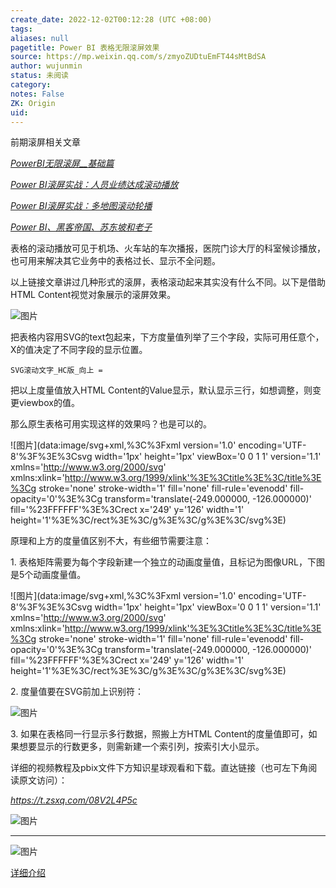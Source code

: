 ```yaml
---
create_date: 2022-12-02T00:12:28 (UTC +08:00)
tags: 
aliases: null
pagetitle: Power BI 表格无限滚屏效果
source: https://mp.weixin.qq.com/s/zmyoZUDtuEmFT44sMtBdSA
author: wujunmin
status: 未阅读
category: 
notes: False
ZK: Origin
uid: 
---
```


前期滚屏相关文章  

[_PowerBI无限滚屏__基础篇_](http://mp.weixin.qq.com/s?__biz=MzIxOTQ5MjQxNQ==&mid=2247490409&idx=1&sn=8abcabc9baac245b0860db54394586c6&chksm=97db2239a0acab2fc09ff376ca93df96c2a2ec75976e2490e4b622c605a1d4e08236a674d3cd&scene=21#wechat_redirect)  

[_Power BI滚屏实战：人员业绩达成滚动播放_](http://mp.weixin.qq.com/s?__biz=MzIxOTQ5MjQxNQ==&mid=2247490601&idx=1&sn=03399c57bfef47a5ded85f2f9441e743&chksm=97db2579a0acac6f2de7eaa5520ddedfe7a45ee3fced0ecad6ae6a62ce95baebd2806ec0c37b&scene=21#wechat_redirect)  

[_Power BI滚屏实战：多地图滚动轮播_](http://mp.weixin.qq.com/s?__biz=MzIxOTQ5MjQxNQ==&mid=2247490689&idx=1&sn=baeac1cca8aa6883bfd70d9e0cb87136&chksm=97db25d1a0acacc721f5198a80efb0bce0306f9c2c5a808dac8814e408ef2dc5d8ade20fe02a&scene=21#wechat_redirect)  

[_Power BI、黑客帝国、苏东坡和老子_](http://mp.weixin.qq.com/s?__biz=MzIxOTQ5MjQxNQ==&mid=2247487371&idx=1&sn=273d121509077b50d2764f25f8aa199f&chksm=97db36dba0acbfcdd46713d5784edf752b4810307c52232473c7d5da70a14275a6d5f3122f55&scene=21#wechat_redirect)  

表格的滚动播放可见于机场、火车站的车次播报，医院门诊大厅的科室候诊播放，也可用来解决其它业务中的表格过长、显示不全问题。  

以上链接文章讲过几种形式的滚屏，表格滚动起来其实没有什么不同。以下是借助HTML Content视觉对象展示的滚屏效果。  

![图片](https://mmbiz.qpic.cn/mmbiz_gif/JHQQIBqYy6Qic2BjZBcfAeE1n9NFG0s0NKuJ75Mn7tGe5DibZ4URLwibdn8AYEP9tzWuGQxeQ9h9aMUHW7tF9FQ5g/640?wx_fmt=gif&wxfrom=5&wx_lazy=1)

把表格内容用SVG的text包起来，下方度量值列举了三个字段，实际可用任意个，X的值决定了不同字段的显示位置。  

```
SVG滚动文字_HC版_向上 = 
```

把以上度量值放入HTML Content的Value显示，默认显示三行，如想调整，则变更viewbox的值。  

那么原生表格可用实现这样的效果吗？也是可以的。  

![图片](data:image/svg+xml,%3C%3Fxml version='1.0' encoding='UTF-8'%3F%3E%3Csvg width='1px' height='1px' viewBox='0 0 1 1' version='1.1' xmlns='http://www.w3.org/2000/svg' xmlns:xlink='http://www.w3.org/1999/xlink'%3E%3Ctitle%3E%3C/title%3E%3Cg stroke='none' stroke-width='1' fill='none' fill-rule='evenodd' fill-opacity='0'%3E%3Cg transform='translate(-249.000000, -126.000000)' fill='%23FFFFFF'%3E%3Crect x='249' y='126' width='1' height='1'%3E%3C/rect%3E%3C/g%3E%3C/g%3E%3C/svg%3E)

原理和上方的度量值区别不大，有些细节需要注意：  

1\. 表格矩阵需要为每个字段新建一个独立的动画度量值，且标记为图像URL，下图是5个动画度量值。

![图片](data:image/svg+xml,%3C%3Fxml version='1.0' encoding='UTF-8'%3F%3E%3Csvg width='1px' height='1px' viewBox='0 0 1 1' version='1.1' xmlns='http://www.w3.org/2000/svg' xmlns:xlink='http://www.w3.org/1999/xlink'%3E%3Ctitle%3E%3C/title%3E%3Cg stroke='none' stroke-width='1' fill='none' fill-rule='evenodd' fill-opacity='0'%3E%3Cg transform='translate(-249.000000, -126.000000)' fill='%23FFFFFF'%3E%3Crect x='249' y='126' width='1' height='1'%3E%3C/rect%3E%3C/g%3E%3C/g%3E%3C/svg%3E)

2\. 度量值要在SVG前加上识别符：  

![图片](https://mmbiz.qpic.cn/mmbiz_png/JHQQIBqYy6Qic2BjZBcfAeE1n9NFG0s0NTHqJxPRlhxuicHic3UBlv9pLTEOMKt36vlWRDiafDCIPUqUae4ns0VkMg/640?wx_fmt=png&wxfrom=5&wx_lazy=1&wx_co=1)

3\. 如果在表格同一行显示多行数据，照搬上方HTML Content的度量值即可，如果想要显示的行数更多，则需新建一个索引列，按索引大小显示。

详细的视频教程及pbix文件下方知识星球观看和下载。直达链接（也可左下角阅读原文访问）：  

_https://t.zsxq.com/08V2L4P5c_

![图片](https://mmbiz.qpic.cn/mmbiz_png/JHQQIBqYy6QcN06GNG2hRD8asNgnfgFxNftZAD1gAiaPUW7LBbmKElZXHic6NGBILDSYpZustlBQibqPVwTlFItaA/640?wx_fmt=png&wxfrom=5&wx_lazy=1&wx_co=1)

___

![图片](https://mmbiz.qpic.cn/mmbiz_jpg/JHQQIBqYy6SrFOpSISmqT2k74QM76UrbIBKw9vBMzBUmBfibKCas2iccpABJdicQ4UNYGL2QCMLGaesXVyJ601kvw/640?wx_fmt=jpeg&wxfrom=5&wx_lazy=1&wx_co=1)

[详细介绍](http://mp.weixin.qq.com/s?__biz=MzIxOTQ5MjQxNQ==&mid=2247491183&idx=2&sn=17f974151d497c33806a9c0a0ed2c198&chksm=97db273fa0acae29dd8fae2bbf270ca262049d5f3044a10d1e746021790d110fd597d0faa422&scene=21#wechat_redirect)
